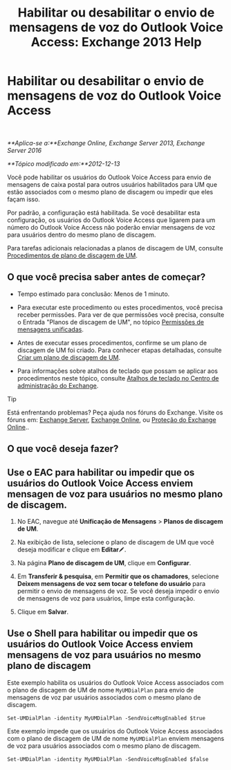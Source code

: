 ﻿---
title: 'Habilitar ou desabilitar o envio de mensagens de voz do Outlook Voice Access: Exchange 2013 Help'
TOCTitle: Habilitar ou desabilitar o envio de mensagens de voz do Outlook Voice Access
ms:assetid: 63544ae2-6a28-40b2-82fc-3df83e93ee56
ms:mtpsurl: https://technet.microsoft.com/pt-br/library/Ee423546(v=EXCHG.150)
ms:contentKeyID: 52058434
ms.date: 05/22/2018
mtps_version: v=EXCHG.150
ms.translationtype: MT
---

# Habilitar ou desabilitar o envio de mensagens de voz do Outlook Voice Access

 

_**Aplica-se a:**Exchange Online, Exchange Server 2013, Exchange Server 2016_

_**Tópico modificado em:**2012-12-13_

Você pode habilitar os usuários do Outlook Voice Access para envio de mensagens de caixa postal para outros usuários habilitados para UM que estão associados com o mesmo plano de discagem ou impedir que eles façam isso.

Por padrão, a configuração está habilitada. Se você desabilitar esta configuração, os usuários do Outlook Voice Access que ligarem para um número do Outlook Voice Access não poderão enviar mensagens de voz para usuários dentro do mesmo plano de discagem.

Para tarefas adicionais relacionadas a planos de discagem de UM, consulte [Procedimentos de plano de discagem de UM](um-dial-plan-procedures-exchange-2013-help.md).

## O que você precisa saber antes de começar?

  - Tempo estimado para conclusão: Menos de 1 minuto.

  - Para executar este procedimento ou estes procedimentos, você precisa receber permissões. Para ver de que permissões você precisa, consulte o Entrada "Planos de discagem de UM", no tópico [Permissões de mensagens unificadas](unified-messaging-permissions-exchange-2013-help.md).

  - Antes de executar esses procedimentos, confirme se um plano de discagem de UM foi criado. Para conhecer etapas detalhadas, consulte [Criar um plano de discagem de UM](create-a-um-dial-plan-exchange-2013-help.md).

  - Para informações sobre atalhos de teclado que possam se aplicar aos procedimentos neste tópico, consulte [Atalhos de teclado no Centro de administração do Exchange](keyboard-shortcuts-in-the-exchange-admin-center-exchange-online-protection-help.md).


> [!TIP]
> Está enfrentando problemas? Peça ajuda nos fóruns do Exchange. Visite os fóruns em: <A href="https://go.microsoft.com/fwlink/p/?linkid=60612">Exchange Server</A>, <A href="https://go.microsoft.com/fwlink/p/?linkid=267542">Exchange Online</A>, ou <A href="https://go.microsoft.com/fwlink/p/?linkid=285351">Proteção do Exchange Online</A>..



## O que você deseja fazer?

## Use o EAC para habilitar ou impedir que os usuários do Outlook Voice Access enviem mensagen de voz para usuários no mesmo plano de discagem.

1.  No EAC, navegue até **Unificação de Mensagens** \> **Planos de discagem de UM**.

2.  Na exibição de lista, selecione o plano de discagem de UM que você deseja modificar e clique em **Editar**![Ícone de edição](images/JJ218640.6f53ccb2-1f13-4c02-bea0-30690e6ea71d(EXCHG.150).gif "Ícone de edição").

3.  Na página **Plano de discagem de UM**, clique em **Configurar**.

4.  Em **Transferir & pesquisa**, em **Permitir que os chamadores**, selecione **Deixem mensagens de voz sem tocar o telefone do usuário** para permitir o envio de mensagens de voz. Se você deseja impedir o envio de mensagens de voz para usuários, limpe esta configuração.

5.  Clique em **Salvar**.

## Use o Shell para habilitar ou impedir que os usuários do Outlook Voice Access enviem mensagens de voz para usuários no mesmo plano de discagem

Este exemplo habilita os usuários do Outlook Voice Access associados com o plano de discagem de UM de nome `MyUMDialPlan` para envio de mensagens de voz par usuários associados com o mesmo plano de discagem.

    Set-UMDialPlan -identity MyUMDialPlan -SendVoiceMsgEnabled $true

Este exemplo impede que os usuários do Outlook Voice Access associados com o plano de discagem de UM de nome `MyUMDialPlan` enviem mensagens de voz para usuários associados com o mesmo plano de discagem.

    Set-UMDialPlan -identity MyUMDialPlan -SendVoiceMsgEnabled $false

